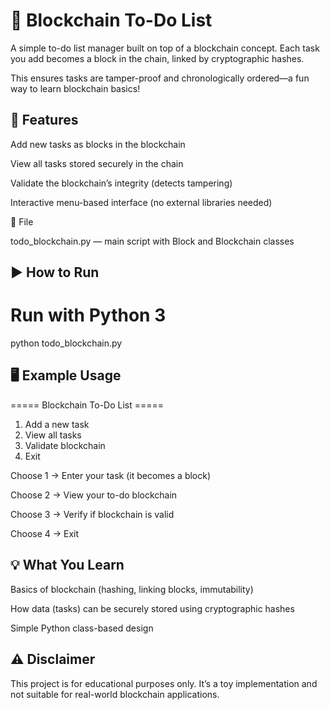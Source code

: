 # 📝 Blockchain To-Do List

A simple to-do list manager built on top of a blockchain concept.
Each task you add becomes a block in the chain, linked by cryptographic hashes.

This ensures tasks are tamper-proof and chronologically ordered—a fun way to learn blockchain basics!

## 🚀 Features

Add new tasks as blocks in the blockchain

View all tasks stored securely in the chain

Validate the blockchain’s integrity (detects tampering)

Interactive menu-based interface (no external libraries needed)

📂 File

todo_blockchain.py — main script with Block and Blockchain classes

## ▶️ How to Run
# Run with Python 3
python todo_blockchain.py

## 🖥️ Example Usage
===== Blockchain To-Do List =====
1. Add a new task
2. View all tasks
3. Validate blockchain
4. Exit


Choose 1 → Enter your task (it becomes a block)

Choose 2 → View your to-do blockchain

Choose 3 → Verify if blockchain is valid

Choose 4 → Exit

## 💡 What You Learn

Basics of blockchain (hashing, linking blocks, immutability)

How data (tasks) can be securely stored using cryptographic hashes

Simple Python class-based design

## ⚠️ Disclaimer

This project is for educational purposes only.
It’s a toy implementation and not suitable for real-world blockchain applications.

